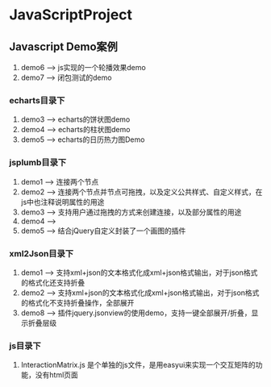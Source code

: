 # JavaScriptProject
## Javascript Demo案例

1. demo6 -->   js实现的一个轮播效果demo
2. demo7 -->   闭包测试的demo

### echarts目录下
1. demo3 -->   echarts的饼状图demo
2. demo4 -->   echarts的柱状图demo
3. demo5 -->   echarts的日历热力图Demo

### jsplumb目录下
1. demo1 -->  连接两个节点
2. demo2 -->  连接两个节点并节点可拖拽，以及定义公共样式、自定义样式，在js中也注释说明属性的用途
3. demo3 -->  支持用户通过拖拽的方式来创建连接，以及部分属性的用途
4. demo4 -->  
5. demo5 -->  结合jQuery自定义封装了一个画图的插件

### xml2Json目录下
1. demo1 -->   支持xml+json的文本格式化成xml+json格式输出，对于json格式的格式化还支持折叠
2. demo2 -->   支持xml+json的文本格式化成xml+json格式输出，对于json格式的格式化不支持折叠操作，全部展开
3. demo8 -->   插件jquery.jsonview的使用demo，支持一键全部展开/折叠，显示折叠层级



### js目录下
1. InteractionMatrix.js  是个单独的js文件，是用easyui来实现一个交互矩阵的功能，没有html页面

